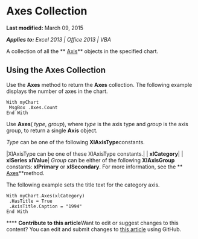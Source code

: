 
# Axes Collection

 **Last modified:** March 09, 2015

 _**Applies to:** Excel 2013 | Office 2013 | VBA_

A collection of all the  ** [Axis](708d79de-edcc-ac18-58ec-b9921be9b37e.md)** objects in the specified chart.


## Using the Axes Collection

Use the  **Axes** method to return the **Axes** collection. The following example displays the number of axes in the chart.


```
With myChart 
 MsgBox .Axes.Count 
End With
```

Use  **Axes**( _type_,  _group_), where  _type_ is the axis type and _group_ is the axis group, to return a single **Axis** object.

 _Type_ can be one of the following **XlAxisType**constants.



|XlAxisType can be one of these XlAxisType constants.|
| **xlCategory**|
| **xlSeries** **xlValue**|
 _Group_ can be either of the following **XlAxisGroup** constants: **xlPrimary** or **xlSecondary**. For more information, see the  ** [Axes](040bf3e2-f60f-935b-9803-6f9bf146bee7.md)**method. 

The following example sets the title text for the category axis.




```
With myChart.Axes(xlCategory) 
 .HasTitle = True 
 .AxisTitle.Caption = "1994" 
End With
```


****   **Contribute to this article**Want to edit or suggest changes to this content? You can edit and submit changes to  [this article](https://github.com/jhershey00/VBA_Excel_Test/OpenXMLCon/articles/89ebeb9d-3c16-0bb0-35a8-9a07483c4eb6.md) using GitHub.

